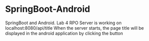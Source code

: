 # SpringBoot-Android
SpringBoot and Android. Lab 4 RPO
Server is working on localhost:8080/api/title
When the server starts, the page title will be displayed in the android application by clicking the button
